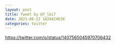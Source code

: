 ```yaml
--- 
layout: post 
title: Tweet by @7_leif 
date: 2021-06-22 1624424638 
categories: twitter 
--- 
```

https://twitter.com/o/status/1407565045970706432